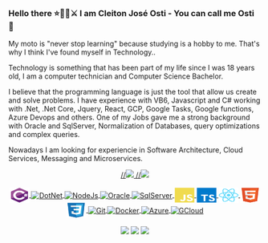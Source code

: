### Hello there ⭐🔫🧑⚔️ I am Cleiton José Osti - You can call me Osti 🚀

My moto is "never stop learning" because studying is a hobby to me. That's why I think I've found myself in Technology..
 
Technology is something that has been part of my life since I was 18 years old, I am a computer technician and Computer Science Bachelor. 

I believe that the programming language is just the tool that allow us create and solve problems. I have experience with VB6, Javascript and C# working with .Net, .Net Core, Jquery, React, GCP, Google Tasks, Google functions, Azure Devops and others. One of my Jobs gave me a strong background with Oracle and SqlServer, Normalization of Databases, query optimizations and complex queries.

Nowadays I am looking for experiencie in Software Architecture, Cloud Services, Messaging and Microservices.

<div align="center">
  <a href="https://github.com/cjosti">
  //<img height="180em" src="https://github-readme-stats.vercel.app/api?username=cjosti&show_icons=true&theme=tokyonight&include_all_commits=true&count_private=true"/>
  //<img height="180em" src="https://github-readme-stats.vercel.app/api/top-langs/?username=cjosti&layout=compact&langs_count=7&theme=tokyonight"/>
</div>
<div align="center" style="display: inline_block"><br>
  <img align="center" alt="Csharp" height="30" width="40" src="https://raw.githubusercontent.com/devicons/devicon/master/icons/csharp/csharp-original.svg">  
  <img align="center" alt="DotNet" height="30" width="40" src="https://cdn.jsdelivr.net/gh/devicons/devicon/icons/dotnetcore/dotnetcore-original.svg"> 
  <img align="center" alt="NodeJs" height="30" width="40" src="https://cdn.jsdelivr.net/gh/devicons/devicon/icons/nodejs/nodejs-original.svg"> 
  <img align="center" alt="Oracle" height="30" width="40" src="https://cdn.jsdelivr.net/gh/devicons/devicon/icons/oracle/oracle-original.svg"> 
  <img align="center" alt="SqlServer" height="30" width="40" src="https://cdn.jsdelivr.net/gh/devicons/devicon/icons/microsoftsqlserver/microsoftsqlserver-plain.svg">   <img align="center" alt="Js" height="30" width="40" src="https://raw.githubusercontent.com/devicons/devicon/master/icons/javascript/javascript-plain.svg">
  <img align="center" alt="Ts" height="30" width="40" src="https://raw.githubusercontent.com/devicons/devicon/master/icons/typescript/typescript-plain.svg">
  <img align="center" alt="React" height="30" width="40" src="https://raw.githubusercontent.com/devicons/devicon/master/icons/react/react-original.svg">
  <img align="center" alt="HTML" height="30" width="40" src="https://raw.githubusercontent.com/devicons/devicon/master/icons/html5/html5-original.svg">
  <img align="center" alt="CSS" height="30" width="40" src="https://raw.githubusercontent.com/devicons/devicon/master/icons/css3/css3-original.svg">
  <img align="center" alt="Git" height="30" width="40" src="https://cdn.jsdelivr.net/gh/devicons/devicon/icons/git/git-original.svg">
  <img align="center" alt="Docker" height="30" width="40" src="https://cdn.jsdelivr.net/gh/devicons/devicon/icons/docker/docker-original.svg">
  <img align="center" alt="Azure" height="30" width="40" src="https://cdn.jsdelivr.net/gh/devicons/devicon/icons/azure/azure-original.svg">
  <img align="center" alt="GCloud" height="30" width="40" src="https://cdn.jsdelivr.net/gh/devicons/devicon/icons/googlecloud/googlecloud-original.svg">
</div>
<div align="center"><br>
  <a href="https://instagram.com/cleitonosti" target="_blank"><img src="https://img.shields.io/badge/-Instagram-%23E4405F?style=for-the-badge&logo=instagram&logoColor=white" target="_blank"></a>
  <a href = "mailto:cleitonosti@gmail.com"><img src="https://img.shields.io/badge/-Gmail-%23333?style=for-the-badge&logo=gmail&logoColor=white" target="_blank"></a>
  <a href="https://www.linkedin.com/in/cleiton-osti" target="_blank"><img src="https://img.shields.io/badge/-LinkedIn-%230077B5?style=for-the-badge&logo=linkedin&logoColor=white" target="_blank"></a> 
</div>
